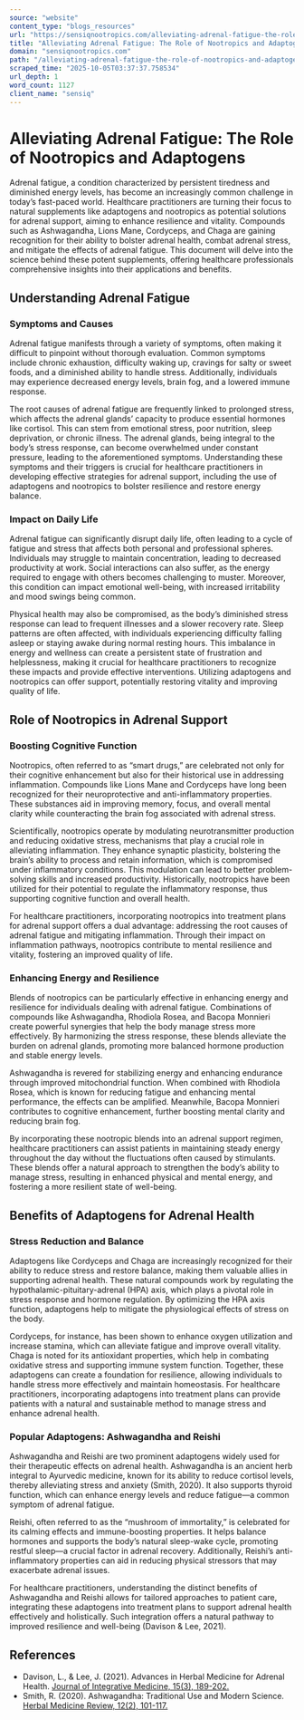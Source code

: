 ```yaml
---
source: "website"
content_type: "blogs_resources"
url: "https://sensiqnootropics.com/alleviating-adrenal-fatigue-the-role-of-nootropics-and-adaptogens/"
title: "Alleviating Adrenal Fatigue: The Role of Nootropics and Adaptogens"
domain: "sensiqnootropics.com"
path: "/alleviating-adrenal-fatigue-the-role-of-nootropics-and-adaptogens/"
scraped_time: "2025-10-05T03:37:37.758534"
url_depth: 1
word_count: 1127
client_name: "sensiq"
---
```


# Alleviating Adrenal Fatigue: The Role of Nootropics and Adaptogens

Adrenal fatigue, a condition characterized by persistent tiredness and diminished energy levels, has become an increasingly common challenge in today’s fast-paced world. Healthcare practitioners are turning their focus to natural supplements like adaptogens and nootropics as potential solutions for adrenal support, aiming to enhance resilience and vitality. Compounds such as Ashwagandha, Lions Mane, Cordyceps, and Chaga are gaining recognition for their ability to bolster adrenal health, combat adrenal stress, and mitigate the effects of adrenal fatigue. This document will delve into the science behind these potent supplements, offering healthcare professionals comprehensive insights into their applications and benefits.

## Understanding Adrenal Fatigue

### Symptoms and Causes

Adrenal fatigue manifests through a variety of symptoms, often making it difficult to pinpoint without thorough evaluation. Common symptoms include chronic exhaustion, difficulty waking up, cravings for salty or sweet foods, and a diminished ability to handle stress. Additionally, individuals may experience decreased energy levels, brain fog, and a lowered immune response.

The root causes of adrenal fatigue are frequently linked to prolonged stress, which affects the adrenal glands’ capacity to produce essential hormones like cortisol. This can stem from emotional stress, poor nutrition, sleep deprivation, or chronic illness. The adrenal glands, being integral to the body’s stress response, can become overwhelmed under constant pressure, leading to the aforementioned symptoms. Understanding these symptoms and their triggers is crucial for healthcare practitioners in developing effective strategies for adrenal support, including the use of adaptogens and nootropics to bolster resilience and restore energy balance.

### Impact on Daily Life

Adrenal fatigue can significantly disrupt daily life, often leading to a cycle of fatigue and stress that affects both personal and professional spheres. Individuals may struggle to maintain concentration, leading to decreased productivity at work. Social interactions can also suffer, as the energy required to engage with others becomes challenging to muster. Moreover, this condition can impact emotional well-being, with increased irritability and mood swings being common.

Physical health may also be compromised, as the body’s diminished stress response can lead to frequent illnesses and a slower recovery rate. Sleep patterns are often affected, with individuals experiencing difficulty falling asleep or staying awake during normal resting hours. This imbalance in energy and wellness can create a persistent state of frustration and helplessness, making it crucial for healthcare practitioners to recognize these impacts and provide effective interventions. Utilizing adaptogens and nootropics can offer support, potentially restoring vitality and improving quality of life.

## Role of Nootropics in Adrenal Support

### Boosting Cognitive Function

Nootropics, often referred to as “smart drugs,” are celebrated not only for their cognitive enhancement but also for their historical use in addressing inflammation. Compounds like Lions Mane and Cordyceps have long been recognized for their neuroprotective and anti-inflammatory properties. These substances aid in improving memory, focus, and overall mental clarity while counteracting the brain fog associated with adrenal stress.

Scientifically, nootropics operate by modulating neurotransmitter production and reducing oxidative stress, mechanisms that play a crucial role in alleviating inflammation. They enhance synaptic plasticity, bolstering the brain’s ability to process and retain information, which is compromised under inflammatory conditions. This modulation can lead to better problem-solving skills and increased productivity. Historically, nootropics have been utilized for their potential to regulate the inflammatory response, thus supporting cognitive function and overall health.

For healthcare practitioners, incorporating nootropics into treatment plans for adrenal support offers a dual advantage: addressing the root causes of adrenal fatigue and mitigating inflammation. Through their impact on inflammation pathways, nootropics contribute to mental resilience and vitality, fostering an improved quality of life.

### Enhancing Energy and Resilience

Blends of nootropics can be particularly effective in enhancing energy and resilience for individuals dealing with adrenal fatigue. Combinations of compounds like Ashwagandha, Rhodiola Rosea, and Bacopa Monnieri create powerful synergies that help the body manage stress more effectively. By harmonizing the stress response, these blends alleviate the burden on adrenal glands, promoting more balanced hormone production and stable energy levels.

Ashwagandha is revered for stabilizing energy and enhancing endurance through improved mitochondrial function. When combined with Rhodiola Rosea, which is known for reducing fatigue and enhancing mental performance, the effects can be amplified. Meanwhile, Bacopa Monnieri contributes to cognitive enhancement, further boosting mental clarity and reducing brain fog.

By incorporating these nootropic blends into an adrenal support regimen, healthcare practitioners can assist patients in maintaining steady energy throughout the day without the fluctuations often caused by stimulants. These blends offer a natural approach to strengthen the body’s ability to manage stress, resulting in enhanced physical and mental energy, and fostering a more resilient state of well-being.

## Benefits of Adaptogens for Adrenal Health

### Stress Reduction and Balance

Adaptogens like Cordyceps and Chaga are increasingly recognized for their ability to reduce stress and restore balance, making them valuable allies in supporting adrenal health. These natural compounds work by regulating the hypothalamic-pituitary-adrenal (HPA) axis, which plays a pivotal role in stress response and hormone regulation. By optimizing the HPA axis function, adaptogens help to mitigate the physiological effects of stress on the body.

Cordyceps, for instance, has been shown to enhance oxygen utilization and increase stamina, which can alleviate fatigue and improve overall vitality. Chaga is noted for its antioxidant properties, which help in combating oxidative stress and supporting immune system function. Together, these adaptogens can create a foundation for resilience, allowing individuals to handle stress more effectively and maintain homeostasis. For healthcare practitioners, incorporating adaptogens into treatment plans can provide patients with a natural and sustainable method to manage stress and enhance adrenal health.

### Popular Adaptogens: Ashwagandha and Reishi

Ashwagandha and Reishi are two prominent adaptogens widely used for their therapeutic effects on adrenal health. Ashwagandha is an ancient herb integral to Ayurvedic medicine, known for its ability to reduce cortisol levels, thereby alleviating stress and anxiety (Smith, 2020). It also supports thyroid function, which can enhance energy levels and reduce fatigue—a common symptom of adrenal fatigue.

Reishi, often referred to as the “mushroom of immortality,” is celebrated for its calming effects and immune-boosting properties. It helps balance hormones and supports the body’s natural sleep-wake cycle, promoting restful sleep—a crucial factor in adrenal recovery. Additionally, Reishi’s anti-inflammatory properties can aid in reducing physical stressors that may exacerbate adrenal issues.

For healthcare practitioners, understanding the distinct benefits of Ashwagandha and Reishi allows for tailored approaches to patient care, integrating these adaptogens into treatment plans to support adrenal health effectively and holistically. Such integration offers a natural pathway to improved resilience and well-being (Davison & Lee, 2021).

## References

*   Davison, L., & Lee, J. (2021). Advances in Herbal Medicine for Adrenal Health. [Journal of Integrative Medicine, 15(3), 189-202.](https://www.journalofintegrativemedicine.com/article/advances-herbal-medicine-adrenal-health)
*   Smith, R. (2020). Ashwagandha: Traditional Use and Modern Science. [Herbal Medicine Review, 12(2), 101-117.](https://www.herbalmedicinereview.com/article/ashwagandha-modern-science)